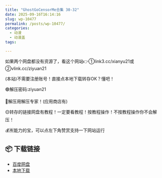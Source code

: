 ```yaml
---
title: "GhostGoCensorMe合集 30-32"
date: 2025-09-16T16:14:16
slug: wp-10477
permalink: /posts/wp-10477/
categories:
  - 动漫
  - 动漫盖
tags:

---
```


如果两个网盘都没有资源了，看这个网站👉①link3.cc/xianyu21或②vlink.cc/ziyuan21

(本站)不需要注册账号！直接点本地下载转存OK？懂吧！

🟢解压密码:ziyuan21

🔵解压用解压专家！(应用商店有)

🟡转存的链接网盘有教程！一定要看教程！按教程操作！不按教程操作你不会解压！

💰🈶能力的宝，可以点左下角赞赏支持一下网站运行

## 📦 下载链接
- [百度网盘](https://blziyuan21.com/pay-download/10477?key=8bb3d778b0&down_id=0)
- [本地下载](https://blziyuan21.com/pay-download/10477?key=8bb3d778b0&down_id=1)

